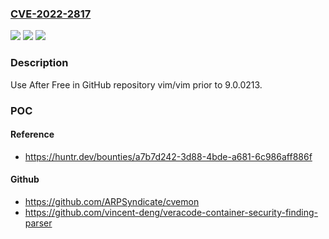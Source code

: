 ### [CVE-2022-2817](https://cve.mitre.org/cgi-bin/cvename.cgi?name=CVE-2022-2817)
![](https://img.shields.io/static/v1?label=Product&message=vim%2Fvim&color=blue)
![](https://img.shields.io/static/v1?label=Version&message=%3C%209.0.0213%20&color=brighgreen)
![](https://img.shields.io/static/v1?label=Vulnerability&message=CWE-416%20Use%20After%20Free&color=brighgreen)

### Description

Use After Free in GitHub repository vim/vim prior to 9.0.0213.

### POC

#### Reference
- https://huntr.dev/bounties/a7b7d242-3d88-4bde-a681-6c986aff886f

#### Github
- https://github.com/ARPSyndicate/cvemon
- https://github.com/vincent-deng/veracode-container-security-finding-parser


